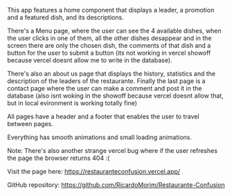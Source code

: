 This app features a home component that displays a leader, a promotion and a featured dish, and its descriptions. 

There's a Menu page, where the user can see the 4 available dishes, when the user clicks in one of them, all the other dishes desappear and in the screen there are only the chosen dish, the comments of that dish and a button for the user to submit a button (its not working in vercel showoff because vercel doesnt allow me to write in the database).

There's also an about us page that displays the history, statistics and the description of the leaders of the restaurante. Finally the last page is a contact page where the user can make a comment and post it in the database (also isnt woking in the showoff because vercel doesnt allow that, but in local evironment is working totally fine)

All pages have a header and a footer that enables the user to travel between pages.

Everything has smooth animations and small loading animations.

Note: There's also another strange vercel bug where if the user refreshes the page the browser returns 404 :(

Visit the page here: https://restauranteconfusion.vercel.app/

GitHub repository: https://github.com/RicardoMorim/Restaurante-Confusion
